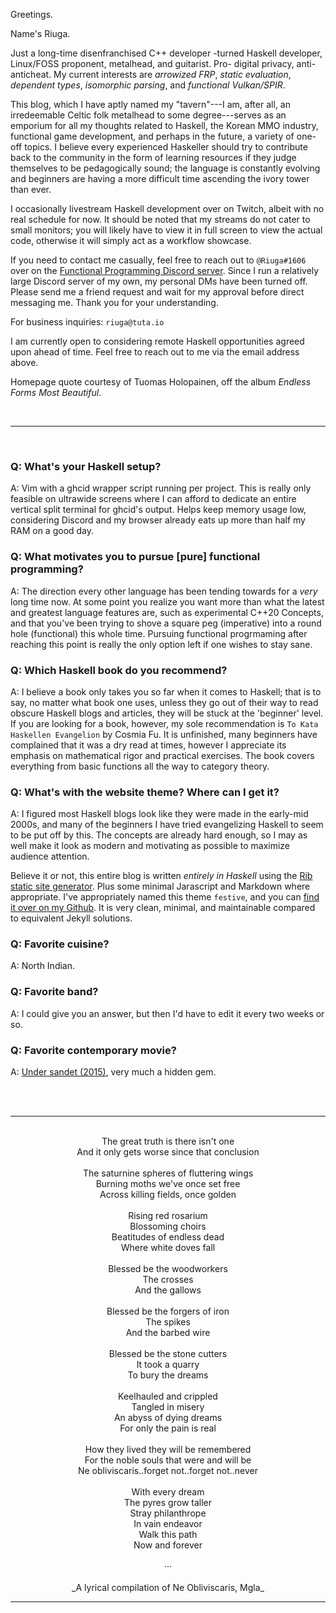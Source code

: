 Greetings.

Name's Riuga. 

Just a long-time disenfranchised C++ developer -turned Haskell developer, Linux/FOSS proponent, metalhead, and guitarist. Pro- digital privacy, anti-anticheat. My current interests are _arrowized FRP_, _static evaluation_, _dependent types_, _isomorphic parsing_, and _functional Vulkan/SPIR_. 

This blog, which I have aptly named my "tavern"---I am, after all, an irredeemable Celtic folk metalhead to some degree---serves as an emporium for all my thoughts related to Haskell, the Korean MMO industry, functional game development, and perhaps in the future, a variety of one-off topics. I believe every experienced Haskeller should try to contribute back to the community in the form of learning resources if they judge themselves to be pedagogically sound; the language is constantly evolving and beginners are having a more difficult time ascending the ivory tower than ever.

I occasionally livestream Haskell development over on Twitch, albeit with no real schedule for now. It should be noted that my streams do not cater to small monitors; you will likely have to view it in full screen to view the actual code, otherwise it will simply act as a workflow showcase.

If you need to contact me casually, feel free to reach out to `@Riuga#1606` over on the [Functional Programming Discord server](https://discord.gg/w74HPxc). Since I run a relatively large Discord server of my own, my personal DMs have been turned off. Please send me a friend request and wait for my approval before direct messaging me. Thank you for your understanding.

For business inquiries: `riuga@tuta.io`

I am currently open to considering remote Haskell opportunities agreed upon ahead of time. Feel free to reach out to me via the email address above.

Homepage quote courtesy of Tuomas Holopainen, off the album _Endless Forms Most Beautiful_.

<br/>
<hr/>
<br/>

### Q: What's your Haskell setup?
A: Vim with a ghcid wrapper script running per project. This is really only feasible on ultrawide screens where I can afford to dedicate an entire vertical split terminal for ghcid's output. Helps keep memory usage low, considering Discord and my browser already eats up more than half my RAM on a good day. 

### Q: What motivates you to pursue [pure] functional programming?
A: The direction every other language has been tending towards for a _very_ long time now. At some point you realize you want more than what the latest and greatest language features are, such as experimental C++20 Concepts, and that you've been trying to shove a square peg (imperative) into a round hole (functional) this whole time. Pursuing functional progrmaming after reaching this point is really the only option left if one wishes to stay sane.

### Q: Which Haskell book do you recommend?
A: I believe a book only takes you so far when it comes to Haskell; that is to say, no matter what book one uses, unless they go out of their way to read obscure Haskell blogs and articles, they will be stuck at the 'beginner' level. If you are looking for a book, however, my sole recommendation is `To Kata Haskellen Evangelion` by Cosmia Fu. It is unfinished, many beginners have complained that it was a dry read at times, however I appreciate its emphasis on mathematical rigor and practical exercises. The book covers everything from basic functions all the way to category theory.

### Q: What's with the website theme? Where can I get it?
A: I figured most Haskell blogs look like they were made in the early-mid 2000s, and many of the beginners I have tried evangelizing Haskell to seem to be put off by this. The concepts are already hard enough, so I may as well make it look as modern and motivating as possible to maximize audience attention.

Believe it or not, this entire blog is written _entirely in Haskell_ using the [Rib static site generator](https://github.com/srid/rib). Plus some minimal Jarascript and Markdown where appropriate. I've appropriately named this theme `festive`, and you can [find it over on my Github](https://github.com/riugabachi/festive). It is very clean, minimal, and maintainable compared to equivalent Jekyll solutions.

### Q: Favorite cuisine?
A: North Indian.

### Q: Favorite band?
A: I could give you an answer, but then I'd have to edit it every two weeks or so.

### Q: Favorite contemporary movie?
A: [Under sandet (2015)](https://en.wikipedia.org/wiki/Land_of_Mine), very much a hidden gem.

<br/>
<br/>
<hr/>
<center>
<br/>
The great truth is there isn't one<br/>
And it only gets worse since that conclusion<br/>
<br/>
The saturnine spheres of fluttering wings<br/>
Burning moths we've once set free<br/>
Across killing fields, once golden<br/>
<br/>
Rising red rosarium<br/>
Blossoming choirs<br/>
Beatitudes of endless dead<br/>
Where white doves fall<br/>
<br/>
Blessed be the woodworkers<br/>
The crosses<br/>
And the gallows<br/>
<br/>
Blessed be the forgers of iron<br/>
The spikes<br/>
And the barbed wire<br/>
<br/>
Blessed be the stone cutters<br/>
It took a quarry<br/>
To bury the dreams<br/>
<br/>
Keelhauled and crippled<br/>
Tangled in misery<br/>
An abyss of dying dreams<br/>
For only the pain is real<br/>
<br/>
How they lived they will be remembered<br/>
For the noble souls that were and will be<br/>
Ne obliviscaris..forget not..forget not..never<br/>
<br/>
With every dream<br/>
The pyres grow taller<br/>
Stray philanthrope<br/>
In vain endeavor<br/>
Walk this path<br/>
Now and forever<br/>
<br/>
···<br/>
<br/>
_A lyrical compilation of Ne Obliviscaris, Mgla_
</center>
<hr/>
